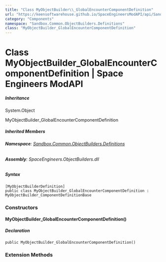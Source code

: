 ```yaml
---
title: "Class MyObjectBuilder\\_GlobalEncounterComponentDefinition"
url: "https://keensoftwarehouse.github.io/SpaceEngineersModAPI/api/Sandbox.Common.ObjectBuilders.Definitions.MyObjectBuilder_GlobalEncounterComponentDefinition.html"
category: "Components"
namespace: "Sandbox.Common.ObjectBuilders.Definitions"
class: "MyObjectBuilder_GlobalEncounterComponentDefinition"
---
```


# Class MyObjectBuilder\_GlobalEncounterComponentDefinition | Space Engineers ModAPI

##### Inheritance

System.Object

MyObjectBuilder\_GlobalEncounterComponentDefinition

##### Inherited Members

###### **Namespace**: [Sandbox.Common.ObjectBuilders.Definitions](https://keensoftwarehouse.github.io/SpaceEngineersModAPI/api/Sandbox.Common.ObjectBuilders.Definitions.html)

###### **Assembly**: SpaceEngineers.ObjectBuilders.dll

##### Syntax

```
[MyObjectBuilderDefinition]
public class MyObjectBuilder_GlobalEncounterComponentDefinition : MyObjectBuilder_ComponentDefinitionBase
```

### Constructors

#### MyObjectBuilder\_GlobalEncounterComponentDefinition()

##### Declaration

```
public MyObjectBuilder_GlobalEncounterComponentDefinition()
```

### Extension Methods